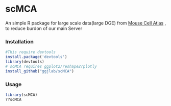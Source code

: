# scMCA
An simple R package for large scale data(large DGE) from [Mouse Cell Atlas](http://bis.zju.edu.cn)
, to reduce burdon of our main Server
### Installation
```R
#This require devtools 
install.package('devtools')
library(devtools)
# scMCA requires ggplot2/reshape2/plotly
install_github("ggjlab/scMCA")

```

### Usage

```R
library(scMCA)
??scMCA
```

